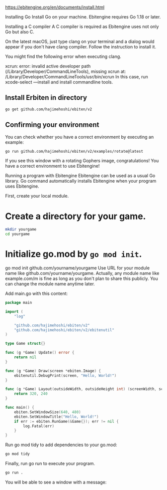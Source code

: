 https://ebitengine.org/en/documents/install.html

Installing Go
Install Go on your machine. Ebitengine requires Go 1.18 or later.

Installing a C compiler
A C compiler is required as Ebitengine uses not only Go but also C.

On the latest macOS, just type clang on your terminal and a dialog would appear if you don't have clang compiler. Follow the instruction to install it.

You might find the following error when executing clang.

xcrun: error: invalid active developer path (/Library/Developer/CommandLineTools), missing xcrun at: /Library/Developer/CommandLineTools/usr/bin/xcrun
In this case, run xcode-select —install and install commandline tools.

## Install Erbiten in directory

```bash
go get github.com/hajimehoshi/ebiten/v2
```

## Confirming your environment
You can check whether you have a correct environment by executing an example:

```bash
go run github.com/hajimehoshi/ebiten/v2/examples/rotate@latest
```

If you see this window with a rotating Gophers image, congratulations! You have a correct environment to use Ebitengine!

Running a program with Ebitengine
Ebitengine can be used as a usual Go library. Go command automatically installs Ebitengine when your program uses Ebitengine.

First, create your local module.

# Create a directory for your game.

```bash
mkdir yourgame
cd yourgame
```

# Initialize go.mod by `go mod init`.
go mod init github.com/yourname/yourgame
Use URL for your module name like github.com/yourname/yourgame. Actually, any module name like example.com/m is fine as long as you don't plan to share this publicly. You can change the module name anytime later.

Add main.go with this content:

```go
package main

import (
	"log"

	"github.com/hajimehoshi/ebiten/v2"
	"github.com/hajimehoshi/ebiten/v2/ebitenutil"
)

type Game struct{}

func (g *Game) Update() error {
	return nil
}

func (g *Game) Draw(screen *ebiten.Image) {
	ebitenutil.DebugPrint(screen, "Hello, World!")
}

func (g *Game) Layout(outsideWidth, outsideHeight int) (screenWidth, screenHeight int) {
	return 320, 240
}

func main() {
	ebiten.SetWindowSize(640, 480)
	ebiten.SetWindowTitle("Hello, World!")
	if err := ebiten.RunGame(&Game{}); err != nil {
		log.Fatal(err)
	}
}
```

Run go mod tidy to add dependencies to your go.mod:

```bash
go mod tidy
```

Finally, run go run to execute your program.

```bash
go run .
```

You will be able to see a window with a message: